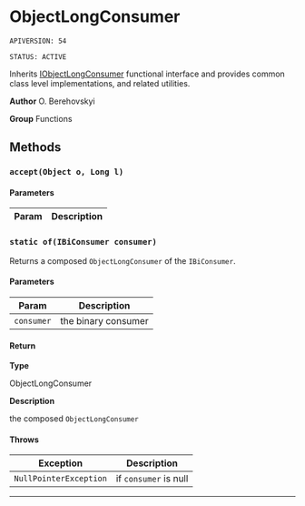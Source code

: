 # ObjectLongConsumer

`APIVERSION: 54`

`STATUS: ACTIVE`

Inherits [IObjectLongConsumer](/docs/Functional-Interfaces/IObjectLongConsumer.md) functional interface and provides common class level implementations, and related utilities.


**Author** O. Berehovskyi


**Group** Functions

## Methods
### `accept(Object o, Long l)`
#### Parameters
|Param|Description|
|---|---|

### `static of(IBiConsumer consumer)`

Returns a composed `ObjectLongConsumer` of the `IBiConsumer`.

#### Parameters
|Param|Description|
|---|---|
|`consumer`|the binary consumer|

#### Return

**Type**

ObjectLongConsumer

**Description**

the composed `ObjectLongConsumer`

#### Throws
|Exception|Description|
|---|---|
|`NullPointerException`|if `consumer` is null|

---
